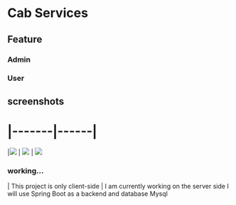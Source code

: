 # Cab Services 


## Feature 

### Admin 

### User

## screenshots
# |-------|------|
 |![](https://github.com/ansariabn/CabServices/assets/110123115/5a71dc4e-3eb3-4d2a-8834-78f3b5f784f8) | ![](https://github.com/ansariabn/CabServices/assets/110123115/7c9c5036-7f94-4485-b3f8-efed4433024f) | ![](https://github.com/ansariabn/CabServices/assets/110123115/3b9096e4-2613-4395-bf48-edfaac405f0c)



### working...
|  This project is only client-side
| I am currently working on the server side I will use Spring Boot as a backend and database Mysql 

 
